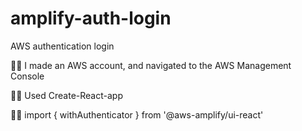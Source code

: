 # amplify-auth-login
AWS authentication login

🐱‍👓 I made an AWS account, and navigated to the AWS Management Console

🐱‍👓 Used Create-React-app 

🐱‍👓 import { withAuthenticator } from '@aws-amplify/ui-react'


